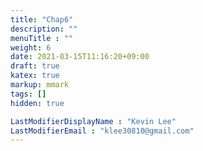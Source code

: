 ```yaml
---
title: "Chap6"
description: ""
menuTitle : ""
weight: 6
date: 2021-03-15T11:16:20+09:00
draft: true
katex: true
markup: mmark
tags: []
hidden: true

LastModifierDisplayName : "Kevin Lee"
LastModifierEmail : "klee30810@gmail.com"
---
```


